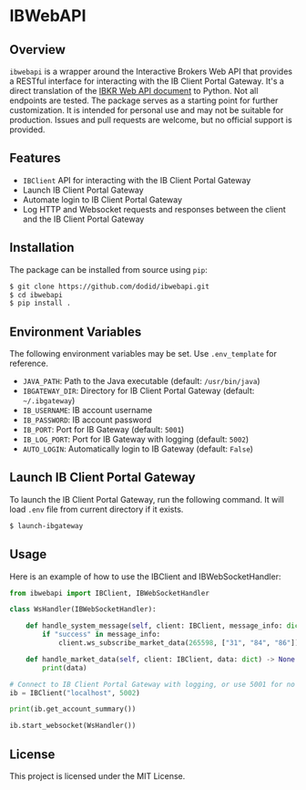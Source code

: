 # IBWebAPI

## Overview

`ibwebapi` is a wrapper around the Interactive Brokers Web API that provides a RESTful interface for interacting with the IB Client Portal Gateway. It's a direct translation of the [IBKR Web API document](https://www.interactivebrokers.com/campus/ibkr-api-page/cpapi-v1) to Python. Not all endpoints are tested. The package serves as a starting point for further customization. It is intended for personal use and may not be suitable for production. Issues and pull requests are welcome, but no official support is provided.

## Features

- `IBClient` API for interacting with the IB Client Portal Gateway
- Launch IB Client Portal Gateway
- Automate login to IB Client Portal Gateway
- Log HTTP and Websocket requests and responses between the client and the IB Client Portal Gateway

## Installation

The package can be installed from source using `pip`:

```bash
$ git clone https://github.com/dodid/ibwebapi.git
$ cd ibwebapi
$ pip install .
```

## Environment Variables

The following environment variables may be set. Use `.env_template` for reference.

- `JAVA_PATH`: Path to the Java executable (default: `/usr/bin/java`)
- `IBGATEWAY_DIR`: Directory for IB Client Portal Gateway (default: `~/.ibgateway`)
- `IB_USERNAME`: IB account username
- `IB_PASSWORD`: IB account password
- `IB_PORT`: Port for IB Gateway (default: `5001`)
- `IB_LOG_PORT`: Port for IB Gateway with logging (default: `5002`)
- `AUTO_LOGIN`: Automatically login to IB Gateway (default: `False`)


## Launch IB Client Portal Gateway

To launch the IB Client Portal Gateway, run the following command. It will load `.env` file from current directory if it exists.

```bash
$ launch-ibgateway
```

## Usage

Here is an example of how to use the IBClient and IBWebSocketHandler:

```python
from ibwebapi import IBClient, IBWebSocketHandler

class WsHandler(IBWebSocketHandler):

    def handle_system_message(self, client: IBClient, message_info: dict) -> None:
        if "success" in message_info:
            client.ws_subscribe_market_data(265598, ["31", "84", "86"]) # AAPL

    def handle_market_data(self, client: IBClient, data: dict) -> None:
        print(data)

# Connect to IB Client Portal Gateway with logging, or use 5001 for no logging
ib = IBClient("localhost", 5002)

print(ib.get_account_summary())

ib.start_websocket(WsHandler())
```

## License

This project is licensed under the MIT License.
